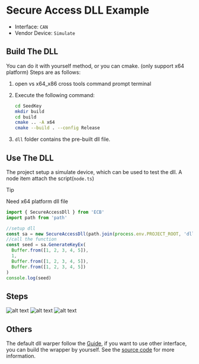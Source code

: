 # Secure Access DLL Example

- Interface: `CAN`
- Vendor Device: `Simulate`

## Build The DLL

You can do it with yourself method, or you can cmake. (only support x64 platform)
Steps are as follows:

1. open vs x64_x86 cross tools command prompt terminal
2. Execute the following command:

   ```bash
   cd SeedKey
   mkdir build
   cd build
   cmake .. -A x64
   cmake --build . --config Release
   ```  

3. `dll` folder contains the pre-built dll file.

## Use The DLL

The project setup a simulate device, which can be used to test the dll. A node item attach the script(`node.ts`)

> [!TIP]
> Need x64 platform dll file

```typescript
import { SecureAccessDll } from 'ECB'
import path from 'path'

//setup dll
const sa = new SecureAccessDll(path.join(process.env.PROJECT_ROOT, 'dll', 'GenerateKeyEx.dll'))
//call the function
const seed = sa.GenerateKeyEx(
  Buffer.from([1, 2, 3, 4, 5]),
  1,
  Buffer.from([1, 2, 3, 4, 5]),
  Buffer.from([1, 2, 3, 4, 5])
)
console.log(seed)
```

## Steps

![alt text](image.png)
![alt text](image-1.png)
![alt text](image-2.png)

## Others

The default dll warper follow the [Guide](https://cdn.vector.com/cms/content/know-how/_application-notes/AN-IDG-1-017_SecurityAccess.pdf), if you want to use other interface, you can build the wrapper by yourself. See the [source code](https://github.com/ecubus/EcuBus-Pro/tree/master/src/main/worker/secureAccess) for more information.
